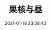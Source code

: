 ---
title: 果核与昼
comments: false
date: 2021-01-18 23:08:40
keywords:
description: 一个秃头的女孩
photos: https://una-love.oss-cn-beijing.aliyuncs.com/blog/picwall/picwall_5.jpg
layout: author
type: 果核与昼
---